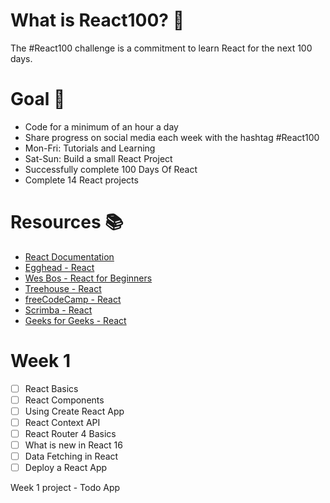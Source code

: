 # What is React100? 🤔
The #React100 challenge is a commitment to learn React for the next 100 days.

# Goal 🚀
* Code for a minimum of an hour a day
* Share progress on social media each week with the hashtag #React100
* Mon-Fri: Tutorials and Learning
* Sat-Sun: Build a small React Project
* Successfully complete 100 Days Of React
* Complete 14 React projects

# Resources 📚
* [React Documentation](https://reactjs.org// "React Documentation")
* [Egghead - React](https://egghead.io/courses/the-beginner-s-guide-to-react// "Egghead - React")
* [Wes Bos - React for Beginners](https://reactforbeginners.com// "Wes Bos - React for Beginners")
* [Treehouse - React](https://teamtreehouse.com/tracks/learn-react// "Treehouse - React")
* [freeCodeCamp - React](https://www.freecodecamp.org/learn/front-end-libraries/react// "freeCodeCamp - React")
* [Scrimba - React](https://scrimba.com/learn/learnreact// "Scrimba - React")
* [Geeks for Geeks - React](https://www.geeksforgeeks.org/react-js-introduction-working/?ref=lbp// "Geeks for Geeks - React")

# Week 1

- [ ] React Basics
- [ ] React Components
- [ ] Using Create React App
- [ ] React Context API
- [ ] React Router 4 Basics
- [ ] What is new in React 16
- [ ] Data Fetching in React
- [ ] Deploy a React App

Week 1 project - Todo App
